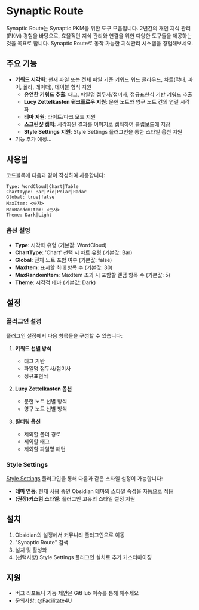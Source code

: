 # Synaptic Route

Synaptic Route는 Synaptic PKM을 위한 도구 모음입니다. 2년간의 개인 지식 관리(PKM) 경험을 바탕으로, 효율적인 지식 관리와 연결을 위한 다양한 도구들을 제공하는 것을 목표로 합니다.
Synaptic Route로 동작 가능한 지식관리 시스템을 경험해보세요.

## 주요 기능

- **키워드 시각화**: 현재 파일 또는 전체 파일 기준 키워드 워드 클라우드, 차트(막대, 파이, 폴라, 레이더), 테이블 형식 지원
  - **유연한 키워드 추출**: 태그, 파일명 접두사/접미사, 정규표현식 기반 키워드 추출
  - **Lucy Zettelkasten 워크플로우 지원**: 문헌 노트와 영구 노트 간의 연결 시각화
  - **테마 지원**: 라이트/다크 모드 지원
  - **스크린샷 캡처**: 시각화된 결과를 이미지로 캡처하여 클립보드에 저장
  - **Style Settings 지원**: Style Settings 플러그인을 통한 스타일 옵션 지원
- 기능 추가 예정...

## 사용법

코드블록에 다음과 같이 작성하여 사용합니다:

```SynapticRoute
Type: WordCloud|Chart|Table
ChartType: Bar|Pie|Polar|Radar
Global: true|false
MaxItem: <숫자>
MaxRandomItem: <숫자>
Theme: Dark|Light
```

### 옵션 설명

- **Type**: 시각화 유형 (기본값: WordCloud)
- **ChartType**: 'Chart' 선택 시 차트 유형 (기본값: Bar)
- **Global**: 전체 노트 포함 여부 (기본값: false)
- **MaxItem**: 표시할 최대 항목 수 (기본값: 30)
- **MaxRandomItem**: MaxItem 초과 시 포함할 랜덤 항목 수 (기본값: 5)
- **Theme**: 시각적 테마 (기본값: Dark)

## 설정

### 플러그인 설정

플러그인 설정에서 다음 항목들을 구성할 수 있습니다:

1. **키워드 선별 방식**
   - 태그 기반
   - 파일명 접두사/접미사
   - 정규표현식

2. **Lucy Zettelkasten 옵션**
   - 문헌 노트 선별 방식
   - 영구 노트 선별 방식

3. **필터링 옵션**
   - 제외할 폴더 경로
   - 제외할 태그
   - 제외할 파일명 패턴

### Style Settings

[Style Settings](https://github.com/mgmeyers/obsidian-style-settings) 플러그인을 통해 다음과 같은 스타일 설정이 가능합니다:

- **테마 연동**: 현재 사용 중인 Obsidian 테마의 스타일 속성을 자동으로 적용
- **(권장)커스텀 스타일**: 플러그인 고유의 스타일 설정 지원

## 설치

1. Obsidian의 설정에서 커뮤니티 플러그인으로 이동
2. "Synaptic Route" 검색
3. 설치 및 활성화
4. (선택사항) Style Settings 플러그인 설치로 추가 커스터마이징

## 지원

- 버그 리포트나 기능 제안은 GitHub 이슈를 통해 해주세요
- 문의사항: [@Facilitate4U](https://x.com/Facilitate4U)